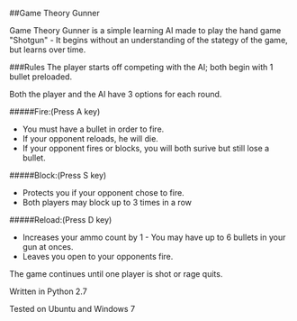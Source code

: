 ##Game Theory Gunner

Game Theory Gunner is a simple learning AI made to play the hand game "Shotgun" - It begins without an understanding of the stategy of the game, but learns over time.



###Rules
  The player starts off competing with the AI; both begin with 1 bullet preloaded.
  
Both the player and the AI have 3 options for each round.



#####Fire:(Press A key)
- You must have a bullet in order to fire.
- If your opponent reloads, he will die.
- If your opponent fires or blocks, you will both surive but still lose a bullet.
    
#####Block:(Press S key)
- Protects you if your opponent chose to fire.
- Both players may block up to 3 times in a row

#####Reload:(Press D key)
- Increases your ammo count by 1 - You may have up to 6 bullets in your gun at onces.
- Leaves you open to your opponents fire.
    

      
      
The game continues until one player is shot or rage quits.

Written in Python 2.7

Tested on Ubuntu and Windows 7
